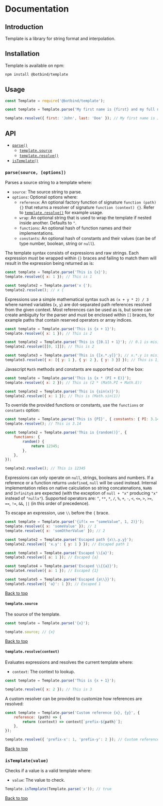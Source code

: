 # Documentation

## Introduction

Template is a library for string format and interpolation.

## Installation

Template is available on npm:

```bash
npm install @botbind/template
```

## Usage

```js
const Template = require('@botbind/template');

const template = Template.parse('My first name is {first} and my full name is {first + " " + last}');

template.resolve({ first: 'John', last: 'Doe' }); // My first name is John and my full name is John Doe
```

## API

-   [`parse()`](#parsesource-options)
    -   [`template.source`](#templatesource)
    -   [`template.resolve()`](#templateresolvecontext)
-   [`isTemplate()`](#istemplatevalue)

### `parse(source, [options])`

Parses a source string to a template where:

-   `source`: The source string to parse.
-   `options`: Optional options where:
    -   `reference`: An optional factory function of signature `function (path) {}` that returns a resolver of signature `function (context) {}`. Refer to [`template.resolve()`](#templateresolvecontext) for example usage.
    -   `wrap`: An optional string that is used to wrap the template if nested inside another. Defaults to `"`.
    -   `functions`: An optional hash of function names and their implementations.
    -   `constants`: An optional hash of constants and their values (can be of type number, boolean, string or `null`).

The template syntax consists of expressions and raw strings. Each expression must be wrapped within `{}` braces and failing to match them will result in the expression being returned as is:

```js
const template = Template.parse('This is {x}');
template.resolve({ x: 1 }); // This is 1

const template2 = Template.parse('x {');
template2.resolve(); // x {
```

Expressions use a simple mathematical syntax such as `(x + y * 2) / 3` where named variables (`x`, `y`) are dot-separated path references resolved from the given context. Most references can be used as is, but some can create ambiguity for the parser and must be enclosed within `[]` braces, for example paths that contain reserved operators or array indices.

```js
const template = Template.parse('This is {x + 1}');
template.resolve({ x: 1 }); // This is 2

const template2 = Template.parse('This is {[0.1] + 1}'); // 0.1 is misinterpreted as a number instead of a reference
template2.resolve([[0, 1]]); // This is 2

const template3 = Template.parse('This is {[x.*.y]}'); // x.*.y is misinterpreted as a multiplcation instead of a reference
template3.resolve({ x: [{ y: 1 }, { y: 2 }, { y: 3 }] }); // This is 1, 2, 3
```

Javascript `Math` methods and constants are supported out of the box:

```js
const template = Template.parse('This is {x * (PI + E)}');
template.resolve({ x: 2 }); // This is (2 * (Math.PI + Math.E))

const template2 = Template.parse('This is {sin(x)}');
template2.resolve({ x: 1 }); // This is (Math.sin(1))
```

To override the provided functions or constants, use the `functions` or `constants` option:

```js
const template = Template.parse('This is {PI}', { constants: { PI: 3.14 } });
template.resolve(); // This is 3.14

const template2 = Template.parse('This is {random()}', {
    functions: {
        random() {
            return 12345;
        },
    },
});

template2.resolve(); // This is 12345
```

Expressions can only operate on `null`, strings, booleans and numbers. If a reference or a function returns `undefined`, `null` will be used instead. Internal implementation relies on native calculation so string concatenations, `NaN`s and `Infinity`s are expected (with the exception of `null + "x"` producing `"x"` instead of `"nullx"`). Supported operators are: `^`, `**`, `*`, `/`, `%`, `+`, `-`, `<`, `<=`, `>`, `>=`, `==`, `!=`, `&&`, `||` (in this order of precedence).

To escape an expression, use `\\` before the `{` brace.

```js
const template = Template.parse('{if(x == "someValue", 1, 2)}');
template.resolve({ x: 'someValue' }); // 1
template.resolve({ x: 'somOtherValue' }); // 2

const template2 = Template.parse('Escaped path {x\\.y.y}');
template2.resolve({ 'x.y': { y: 1 } }); // Escaped path 1

const template3 = Template.parse('Escaped \\{a}');
template3.resolve({ a: 1 }); // Escaped {a}

const template4 = Template.parse('Escaped \\{{a}}');
template4.resolve({ a: 1 }); // Escaped {1}

const template5 = Template.parse('Escaped {a\\}}');
template5.resolve({ 'a}': 1 }); // Escaped 1
```

[Back to top](#api)

#### `template.source`

The source of the template.

```js
const template = Template.parse('{x}');

template.source; // {x}
```

[Back to top](#api)

#### `template.resolve(context)`

Evaluates expressions and resolves the current template where:

-   `context`: The context to lookup.

```js
const template = Template.parse('This is {x + 1}');

template.resolve({ x: 2 }); // This is 3
```

A custom resolver can be provided to customize how references are resolved:

```js
const template = Template.parse('Custom reference {x}, {y}', {
    reference: (path) => {
        return (context) => context[`prefix-${path}`];
    },
});

template.resolve({ 'prefix-x': 1, 'prefix-y': 2 }); // Custom reference 1, 2
```

[Back to top](#api)

### `isTemplate(value)`

Checks if a value is a valid template where:

-   `value`: The value to check.

```js
Template.isTemplate(Template.parse('x')); // true
```

[Back to top](#api)

